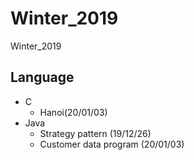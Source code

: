 # Winter_2019
 Winter_2019
## Language
* C
  + Hanoi(20/01/03)
* Java
  + Strategy pattern (19/12/26)
  + Customer data program (20/01/03)

